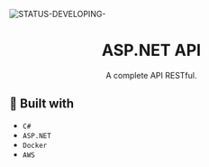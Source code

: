 ![STATUS-DEVELOPING-](https://github.com/cauemondek/portfolio/assets/121320616/5888019c-3e51-446b-871b-0dbc172ea9df)

<h1 align="center">ASP.NET API</h1>
<p align="center">A complete API RESTful.</p>

## 🔨 Built with
- ``C#``
- ``ASP.NET``
- ``Docker``
- ``AWS``
